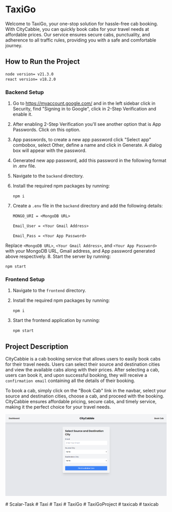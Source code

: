 # TaxiGo

Welcome to TaxiGo, your one-stop solution for hassle-free cab booking. With CityCabbie, you can quickly book cabs for your travel needs at affordable prices. Our service ensures secure cabs, punctuality, and adherence to all traffic rules, providing you with a safe and comfortable journey.

## How to Run the Project

    node version= v21.3.0
    react version= v18.2.0

### Backend Setup
1. Go to https://myaccount.google.com/ and in the left sidebar click in Security, find "Signing in to Google", click in 2-Step Verification and enable it.
2. After enabling 2-Step Verification you'll see another option that is App Passwords. Click on this option.
3. App passwords, to create a new app password click "Select app" combobox, select Other, define a name and click in Generate. A dialog box will appear with the password.
4. Generated new app password, add this password in the following format in .env file.
5. Navigate to the `backend` directory.
6. Install the required npm packages by running:

    `npm i`

7. Create a `.env` file in the `backend` directory and add the following details:

    `MONGO_URI = <MongoDB URL>`

    `Email_User = <Your Gmail Address>`

    `Email_Pass = <Your App Password>`

Replace `<MongoDB URL>`, `<Your Gmail Address>`, and `<Your App Password>` with your MongoDB URL, Gmail address, and App password generated above respectively.
8. Start the server by running:

    npm start



### Frontend Setup
1. Navigate to the `frontend` directory.
2. Install the required npm packages by running:

    `npm i`


3. Start the frontend application by running:

    `npm start`





## Project Description

CityCabbie is a cab booking service that allows users to easily book cabs for their travel needs. Users can select their source and destination cities and view the available cabs along with their prices. After selecting a cab, users can book it, and upon successful booking, they will receive a `confirmation email` containing all the details of their booking.

To book a cab, simply click on the "Book Cab" link in the navbar, select your source and destination cities, choose a cab, and proceed with the booking. CityCabbie ensures affordable pricing, secure cabs, and timely service, making it the perfect choice for your travel needs.

![CityCabbie Screenshot](screenshot2.png)

#   S c a l a r - T a s k 
 
 #   T a x i 
 
 #   T a x i 
 
 #   T a x i G o 
 
 #   T a x i G o P r o j e c t 
 
 #   t a x i c a b 
 
 #   t a x i c a b 
 
 